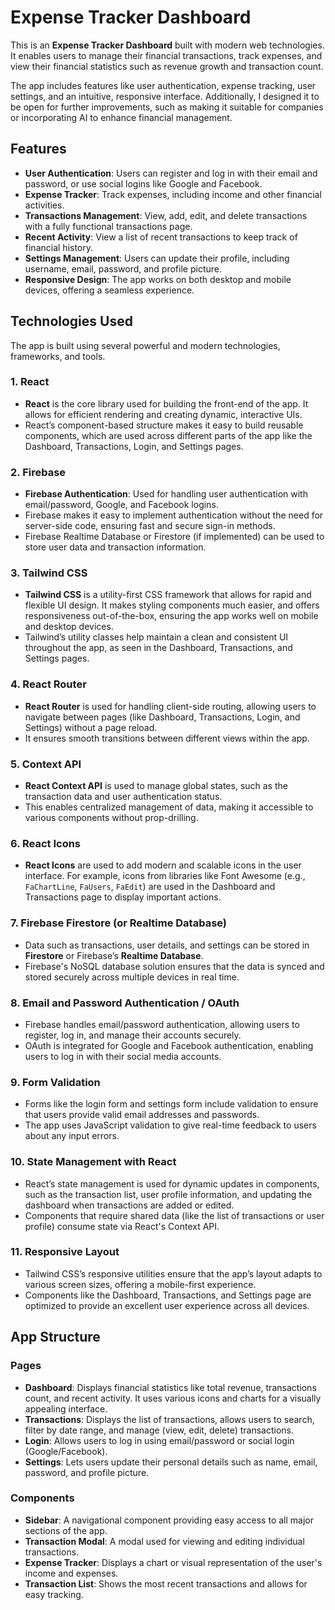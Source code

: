 # Expense Tracker Dashboard

This is an **Expense Tracker Dashboard** built with modern web technologies. It enables users to manage their financial transactions, track expenses, and view their financial statistics such as revenue growth and transaction count. 

The app includes features like user authentication, expense tracking, user settings, and an intuitive, responsive interface. Additionally, I designed it to be open for further improvements, such as making it suitable for companies or incorporating AI to enhance financial management.

## Features

- **User Authentication**: Users can register and log in with their email and password, or use social logins like Google and Facebook.
- **Expense Tracker**: Track expenses, including income and other financial activities.
- **Transactions Management**: View, add, edit, and delete transactions with a fully functional transactions page.
- **Recent Activity**: View a list of recent transactions to keep track of financial history.
- **Settings Management**: Users can update their profile, including username, email, password, and profile picture.
- **Responsive Design**: The app works on both desktop and mobile devices, offering a seamless experience.

## Technologies Used

The app is built using several powerful and modern technologies, frameworks, and tools.

### 1. **React**
   - **React** is the core library used for building the front-end of the app. It allows for efficient rendering and creating dynamic, interactive UIs.
   - React’s component-based structure makes it easy to build reusable components, which are used across different parts of the app like the Dashboard, Transactions, Login, and Settings pages.

### 2. **Firebase**
   - **Firebase Authentication**: Used for handling user authentication with email/password, Google, and Facebook logins.
   - Firebase makes it easy to implement authentication without the need for server-side code, ensuring fast and secure sign-in methods.
   - Firebase Realtime Database or Firestore (if implemented) can be used to store user data and transaction information.

### 3. **Tailwind CSS**
   - **Tailwind CSS** is a utility-first CSS framework that allows for rapid and flexible UI design. It makes styling components much easier, and offers responsiveness out-of-the-box, ensuring the app works well on mobile and desktop devices.
   - Tailwind’s utility classes help maintain a clean and consistent UI throughout the app, as seen in the Dashboard, Transactions, and Settings pages.

### 4. **React Router**
   - **React Router** is used for handling client-side routing, allowing users to navigate between pages (like Dashboard, Transactions, Login, and Settings) without a page reload.
   - It ensures smooth transitions between different views within the app.

### 5. **Context API**
   - **React Context API** is used to manage global states, such as the transaction data and user authentication status.
   - This enables centralized management of data, making it accessible to various components without prop-drilling.

### 6. **React Icons**
   - **React Icons** are used to add modern and scalable icons in the user interface. For example, icons from libraries like Font Awesome (e.g., `FaChartLine`, `FaUsers`, `FaEdit`) are used in the Dashboard and Transactions page to display important actions.

### 7. **Firebase Firestore (or Realtime Database)**
   - Data such as transactions, user details, and settings can be stored in **Firestore** or Firebase’s **Realtime Database**.
   - Firebase's NoSQL database solution ensures that the data is synced and stored securely across multiple devices in real time.

### 8. **Email and Password Authentication / OAuth**
   - Firebase handles email/password authentication, allowing users to register, log in, and manage their accounts securely.
   - OAuth is integrated for Google and Facebook authentication, enabling users to log in with their social media accounts.

### 9. **Form Validation**
   - Forms like the login form and settings form include validation to ensure that users provide valid email addresses and passwords.
   - The app uses JavaScript validation to give real-time feedback to users about any input errors.

### 10. **State Management with React**
   - React’s state management is used for dynamic updates in components, such as the transaction list, user profile information, and updating the dashboard when transactions are added or edited.
   - Components that require shared data (like the list of transactions or user profile) consume state via React's Context API.

### 11. **Responsive Layout**
   - Tailwind CSS’s responsive utilities ensure that the app’s layout adapts to various screen sizes, offering a mobile-first experience.
   - Components like the Dashboard, Transactions, and Settings page are optimized to provide an excellent user experience across all devices.

## App Structure

### Pages

- **Dashboard**: Displays financial statistics like total revenue, transactions count, and recent activity. It uses various icons and charts for a visually appealing interface.
- **Transactions**: Displays the list of transactions, allows users to search, filter by date range, and manage (view, edit, delete) transactions.
- **Login**: Allows users to log in using email/password or social login (Google/Facebook).
- **Settings**: Lets users update their personal details such as name, email, password, and profile picture.

### Components

- **Sidebar**: A navigational component providing easy access to all major sections of the app.
- **Transaction Modal**: A modal used for viewing and editing individual transactions.
- **Expense Tracker**: Displays a chart or visual representation of the user's income and expenses.
- **Transaction List**: Shows the most recent transactions and allows for easy tracking.
